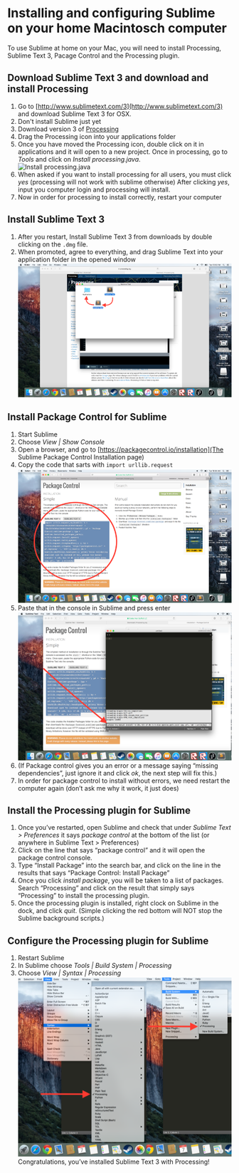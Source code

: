 Installing and configuring Sublime on your home Macintosch computer
=============================

To use Sublime at home on your Mac, you will need to install Processing, Sublime Text 3, Pacage Control and the Processing plugin.

Download Sublime Text 3 and download and install Processing
---------------
1. Go to [http://www.sublimetext.com/3](http://www.sublimetext.com/3) and download Sublime Text 3 for OSX. 
2. Don't install Sublime just yet
3. Download version 3 of [Processing](https://processing.org/download/?processing)
4. Drag the Processing icon into your applications folder
5. Once you have moved the Processing icon, double click on it in applications and it will open to a new project. Once in processing, go to *Tools* and click on *Install processing.java*.  
![Install processing.java](SublimeConfig1.png)
6. When asked if you want to install processing for all users, you must click *yes* (processing will not work with sublime otherwise)
After clicking *yes*, input you computer login and processing will install.
7. Now in order for processing to install correctly, restart your computer

Install Sublime Text 3
------------------
1. After you restart, Install Sublime Text 3 from downloads by double clicking on the `.dmg` file.
2. When promoted, agree to everything, and drag Sublime Text into your application folder in the opened window  
![drag Sublime Text into your application folder](SublimeConfig2.png)

Install Package Control for Sublime
---------------
1. Start Sublime
2. Choose *View | Show Console*
3. Open a browser, and go to [https://packagecontrol.io/installation](The Sublime Package Control Installation page)
4. Copy the code that sarts with `import urllib.request`  
![copy the code](SublimeConfig3.png)
5. Paste that in the console in Sublime and press enter  
![paste the code](SublimeConfig4.png)
6. (If Package control gives you an error or a message saying “missing dependencies”, just ignore it and click *ok*, the next step will fix this.)
7. In order for package control to install without errors, we need restart the computer again (don’t ask me why it work, it just does)

Install the Processing plugin for Sublime
---------------
1. Once you’ve restarted, open Sublime and check that under *Sublime Text > Preferences* it says *package control* at the bottom of the list (or anywhere in Sublime Text > Preferences)
2. Click on the line that says “package control” and it will open the package control console.
3. Type “Install Package” into the search bar, and click on the line in the results that says “Package Control: Install Package”
4. Once you click *install package*, you will be taken to a list of packages. Search “Processing” and click on the result that simply says “Processing” to install the processing plugin.
5. Once the processing plugin is installed, right clock on Sublime in the dock, and click *quit*. (Simple clicking the red bottom will NOT stop the Sublime background scripts.)

Configure the Processing plugin for Sublime
---------------
1. Restart Sublime
2. In Sublime choose *Tools | Build System | Processing*
3. Choose *View | Syntax | Processing*  
![paste the code](SublimeConfig5.png)
Congratulations, you’ve installed Sublime Text 3 with Processing!

